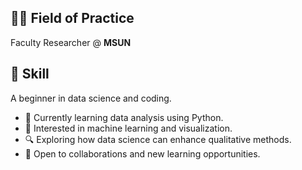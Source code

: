 ## 👩‍🏫 Field of Practice 
Faculty Researcher @ **MSUN**

## 🎯 Skill
A beginner in data science and coding.

- 🔭 Currently learning data analysis using Python.
- 🌱 Interested in machine learning and visualization.
- 🔍 Exploring how data science can enhance qualitative methods.
- 🤝 Open to collaborations and new learning opportunities.

